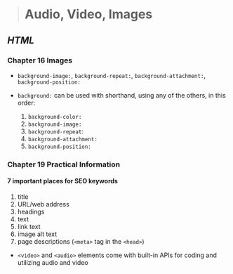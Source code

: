 > # Audio, Video, Images

## *HTML*

### Chapter 16 Images

- `background-image:`, `background-repeat:`, `background-attachment:`, `background-position:`

- `background:` can be used with shorthand, using any of the others, in this order:
  1. `background-color:`
  1. `background-image:`
  1. `background-repeat`:
  1. `background-attachment:`
  1. `background-position:`

### Chapter 19 Practical Information

#### 7 important places for SEO keywords

  1. title
  1. URL/web address
  1. headings
  1. text
  1. link text
  1. image alt text
  1. page descriptions (`<meta>` tag in the `<head>`)

- `<video>` and `<audio>` elements come with built-in APIs for coding and utilizing audio and video